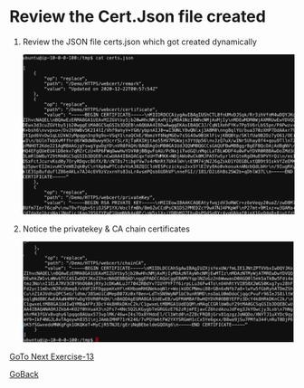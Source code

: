 # Review the Cert.Json file created
1. Review the JSON file certs.json which got created dynamically

   ![alt text](../../../../../../../../../../../../images/certp.png)

2. Notice the privatekey & CA chain certificates

   ![alt text](../../../../../../../../../../../../images/certca.png)

[GoTo Next Exercise-13](13-ex)

[GoBack](../README.md)
